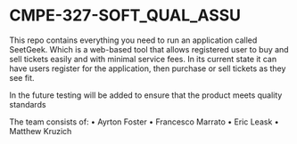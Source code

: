 # CMPE-327-SOFT_QUAL_ASSU
This repo contains everything you need to run an application called SeetGeek. Which is a web-based tool that allows registered user to buy and sell tickets easily and with minimal service fees. In its current state it can have users register for the application, then purchase or sell tickets as they see fit. 

In the future testing will be added to ensure that the product meets quality standards

The team consists of:
•	Ayrton Foster
•	Francesco Marrato
•	Eric Leask 
•	Matthew Kruzich

